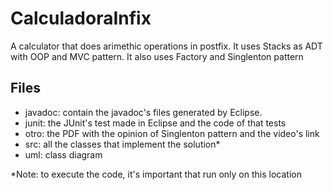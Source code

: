 # CalculadoraInfix
A calculator that does arimethic operations in postfix. It uses Stacks as ADT with OOP and MVC pattern. 
It also uses Factory and Singlenton pattern
## Files
- javadoc: contain the javadoc's files generated by Eclipse.
- junit: the JUnit's test made in Eclipse and the code of that tests
- otro: the PDF with the opinion of Singlenton pattern and the video's link
- src: all the classes that implement the solution*
- uml: class diagram

*Note: to execute the code, it's important that run only on this location
